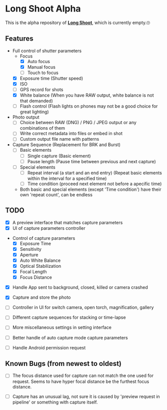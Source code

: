 # Long Shoot Alpha
This is the alpha repository of **[Long Shoot](https://github.com/Tyrone-Liu/LongShoot)**, which is currently empty.🙄  


## Features
+ Full control of shutter parameters
    * Focus
        - [x] Auto focus
        - [x] Manual focus
        - [ ] Touch to focus
    * [x] Exposure time (Shutter speed)
    * [x] ISO
    * [ ] GPS record for shots
    * [x] White balance (When you have RAW output, white balance is not that demanded)
    * [ ] Flash control (Flash lights on phones may not be a good choice for great lighting)
+ Photo output
    * [ ] Choice between RAW (DNG) / PNG / JPEG output or any combinations of them
    * [ ] Write correct metadata into files or embed in shot
    * [ ] Custom output file name with patterns
+ Capture Sequence (Replacement for BRK and Burst)
    * [ ] Basic elements
        - [ ] Single capture (Basic element)
        - [ ] Pause length (Pause time between previous and next capture)
    * [ ] Special elements
        - [ ] Repeat interval (a start and an end entry) (Repeat basic elements within the interval for a specified time)
        - [ ] Time condition (proceed next element not before a apecific time)
    * Both basic and special elements (except 'Time condition') have their own 'repeat count', can be endless


## TODO
+ [x] A preview interface that matches capture parameters
+ [x] UI of capture parameters controller
+ Control of capture parameters
    * [x] Exposure Time
    * [x] Sensitivity
    * [x] Aperture
    * [x] Auto White Balance
    * [x] Optical Stabilization
    * [x] Focal Length
    * [x] Focus Distance
+ [x] Handle App sent to background, closed, killed or camera crashed
+ [x] Capture and store the photo
+ [ ] Controller in UI for switch camera, open torch, magnification, gallery
+ [ ] Different capture sequences for stacking or time-lapse
+ [ ] More miscellaneous settings in setting interface
+ [ ] Better handle of auto capture mode capture parameters
+ [ ] Handle Android permission request


## Known Bugs (from newest to oldest)
+ [ ] The focus distance used for capture can not match the one used for request.  Seems to have hyper focal distance be the furthest focus distance.  
+ [ ] Capture has an unusual lag, not sure it is caused by 'preview request in pipeline' or something with capture itself.  



